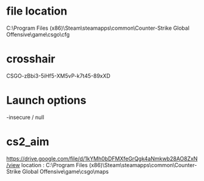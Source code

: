 # file location
C:\Program Files (x86)\Steam\steamapps\common\Counter-Strike Global Offensive\game\csgo\cfg

# crosshair
CSGO-zBbi3-5iHf5-XM5vP-k7t45-89xXD

# Launch options
-insecure / null

# cs2_aim
https://drive.google.com/file/d/1kYMh0bDFMXfeGrQgk4aNmkwb28AO8ZxN/view
location : C:\Program Files (x86)\Steam\steamapps\common\Counter-Strike Global Offensive\game\csgo\maps
